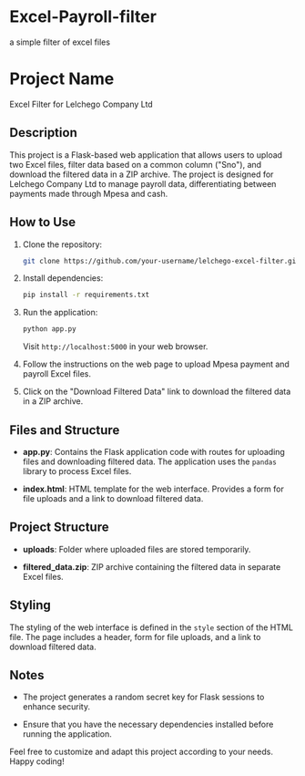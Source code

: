 # Excel-Payroll-filter
a simple filter of excel files 
# Project Name

Excel Filter for Lelchego Company Ltd

## Description

This project is a Flask-based web application that allows users to upload two Excel files, filter data based on a common column ("Sno"), and download the filtered data in a ZIP archive. The project is designed for Lelchego Company Ltd to manage payroll data, differentiating between payments made through Mpesa and cash.

## How to Use

1. Clone the repository:

   ```bash
   git clone https://github.com/your-username/lelchego-excel-filter.git
   ```

2. Install dependencies:

   ```bash
   pip install -r requirements.txt
   ```

3. Run the application:

   ```bash
   python app.py
   ```

   Visit `http://localhost:5000` in your web browser.

4. Follow the instructions on the web page to upload Mpesa payment and payroll Excel files.

5. Click on the "Download Filtered Data" link to download the filtered data in a ZIP archive.

## Files and Structure

- **app.py**: Contains the Flask application code with routes for uploading files and downloading filtered data. The application uses the `pandas` library to process Excel files.

- **index.html**: HTML template for the web interface. Provides a form for file uploads and a link to download filtered data.

## Project Structure

- **uploads**: Folder where uploaded files are stored temporarily.

- **filtered_data.zip**: ZIP archive containing the filtered data in separate Excel files.

## Styling

The styling of the web interface is defined in the `style` section of the HTML file. The page includes a header, form for file uploads, and a link to download filtered data.

## Notes

- The project generates a random secret key for Flask sessions to enhance security.

- Ensure that you have the necessary dependencies installed before running the application.

Feel free to customize and adapt this project according to your needs. Happy coding!
